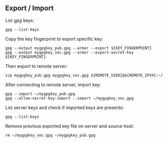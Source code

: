 Export / Import
------

List gpg keys:
```
gpg --list-keys
```

Copy the key fingerprint to export specific key:
```
gpg --output mygpgkey_pub.gpg --armor --export ${KEY_FINGERPRINT}
gpg --output mygpgkey_sec.gpg --armor --export-secret-key ${KEY_FINGERPRINT}
```

Then export to remote server:
```
scp mygpgkey_pub.gpg mygpgkey_sec.gpg ${REMOTE_USER}@${REMOTE_IPV4}:~/
```

After connecting to remote server, import key:
```
gpg --import ~/mygpgkey_pub.gpg
gpg --allow-secret-key-import --import ~/mygpgkey_sec.gpg
```

List server keys and check if imported keys are presents:
```
gpg --list-keys
```

Remove previous exported key file on server and source host:
```
rm ~/mygpgkey_sec.gpg ~/mygpgkey_pub.gpg
```
